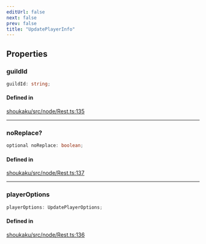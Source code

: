 ```yaml
---
editUrl: false
next: false
prev: false
title: "UpdatePlayerInfo"
---
```


## Properties

<a id="guildid" name="guildid"></a>

### guildId

```ts
guildId: string;
```

#### Defined in

[shoukaku/src/node/Rest.ts:135](https://github.com/shipgirlproject/shoukaku/blob/30762f5af6c7b4176e69ee96fa39bc204a7cff21/src/node/Rest.ts#L135)

***

<a id="noreplace" name="noreplace"></a>

### noReplace?

```ts
optional noReplace: boolean;
```

#### Defined in

[shoukaku/src/node/Rest.ts:137](https://github.com/shipgirlproject/shoukaku/blob/30762f5af6c7b4176e69ee96fa39bc204a7cff21/src/node/Rest.ts#L137)

***

<a id="playeroptions" name="playeroptions"></a>

### playerOptions

```ts
playerOptions: UpdatePlayerOptions;
```

#### Defined in

[shoukaku/src/node/Rest.ts:136](https://github.com/shipgirlproject/shoukaku/blob/30762f5af6c7b4176e69ee96fa39bc204a7cff21/src/node/Rest.ts#L136)
